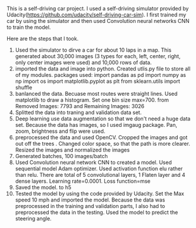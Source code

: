 This is a self-driving car project. I used a self-driving simulator provided by Udacity(https://github.com/udacity/self-driving-car-sim). I first trained my car by using the simulator and then used Convolution neural networks CNN to train the model. 

Here are the steps that I took.
1. Used the simulator to dirve a car for about 10 laps in a map. This generated about 30,000 images (3 types for each, left, center, right, only center images were used) and          10,000 rows of data. 
2. imported the data and image into python. Created utlis.py file to store all of my modules. 
   packages used:
   import pandas as pd
   import numpy as np
   import os
   import matplotlib.pyplot as plt
   from sklearn.utils import shuffle
 3. banlanced the data. Becuase most routes were straight lines. Used matplotlib to draw a histogram. Set one bin size max=700. from Removed Images: 7793 and Remaining Images:        3026
 4. Splitted the data into traning and validation data set. 
 5. Deep learning use data augmentation so that we don't need a huge data set. Because the data has images, so I used imgaug package. Pan, zoom, brightness and flip were used. 
 6. preprocessed the data and used OpenCV. Cropped the images and got out off the trees . Changed color space, so that the path is more clearer. Resized the images and normalized     the images
 7. Generated batches, 100 images/batch
 8. Used Convolution neural network CNN to created a model. Used sequential model Adam optimizer. Used activation function elu rather than relu. There are total of 5 convolutional    layers, 1 Flaten layer and 4 dense layers. Learning rate=0.0001. Loss function=mse
 9. Saved the model. to h5
 10. Tested the model by using the code provided by Udacity. Set the Max speed 10 mph and imported the model. Because the data was preprocessed in the training and validation         parts, I also had to preprocessed the data in the testing. Used the model to predict the steering angle.



